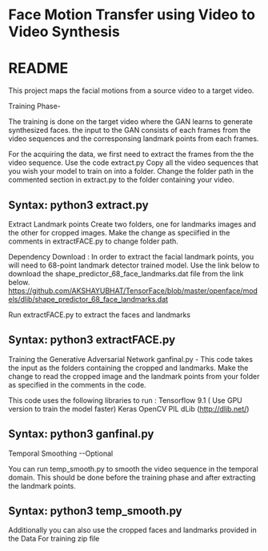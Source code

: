 # Face Motion Transfer using Video to Video Synthesis

README
=======================================
This project maps the facial motions from a source video to a target video.

Training Phase- 

The training is done on the target video where the GAN learns to generate synthesized faces. the input to the GAN consists of each frames from the video sequences and the corresponsing landmark points from each frames.

For the acquiring the data, we first need to extract the frames from the the video sequence. Use the code extract.py
Copy all the video sequences that you wish your model to train on into a folder.
Change the folder path in the commented section in extract.py to the folder containing your video.

Syntax: 
python3 extract.py
--------------------------------------------------------------------------------------------------------
Extract Landmark points
Create two folders, one for landmarks images and the other for cropped images. Make the change as speciified in the comments in extractFACE.py to change folder path. 

Dependency Download : In order to extract the facial landmark points, you will need to 68-point landmark detector trained model. Use the link below to download the shape_predictor_68_face_landmarks.dat file from the link below.
https://github.com/AKSHAYUBHAT/TensorFace/blob/master/openface/models/dlib/shape_predictor_68_face_landmarks.dat

Run extractFACE.py to extract the faces and landmarks

Syntax:
python3 extractFACE.py
-----------------------------------------------------------------------------------------------------------
Training the Generative Adversarial Network
ganfinal.py - This code takes the input as the folders containing the cropped and landmarks.
Make the change to read the cropped image and the landmark points from your folder as specified in the comments in the code. 

This code uses the following libraries to run :
Tensorflow 9.1 ( Use GPU version to train the model faster)
Keras
OpenCV
PIL
dLib (http://dlib.net/)

Syntax:
python3 ganfinal.py
-----------------------------------------------------------------------------------------------------------

Temporal Smoothing --Optional 

You can run temp_smooth.py to smooth the video sequence in the temporal domain. This should be done before the training phase and after extracting the landmark points.

Syntax:
python3 temp_smooth.py
---------------------------------------------------------------------------------------------------------
Additionally you can also use the cropped faces and landmarks provided in the Data For training zip file 
